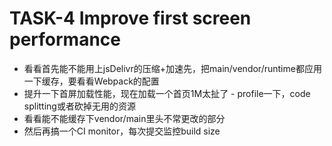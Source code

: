 # TASK-4 Improve first screen performance 

* 看看首先能不能用上jsDelivr的压缩+加速先，把main/vendor/runtime都应用一下缓存，要看看Webpack的配置
* 提升一下首屏加载性能，现在加载一个首页1M太扯了 - profile一下，code splitting或者砍掉无用的资源
* 看看能不能缓存下vendor/main里头不常更改的部分
* 然后再搞一个CI monitor，每次提交监控build size
